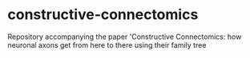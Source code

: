 # constructive-connectomics
Repository accompanying the paper 'Constructive Connectomics: how neuronal axons get from here to there using their family tree
